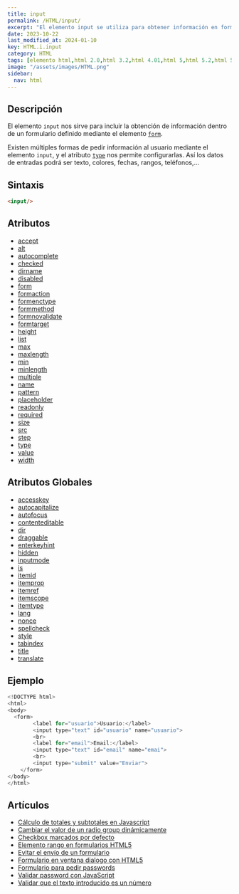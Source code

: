 ```yaml
---
title: input
permalink: /HTML/input/
excerpt: "El elemento input se utiliza para obtener información en formularios HTML. Puede ser de varios tipos, como texto, colores, fechas, etc."
date: 2023-10-22
last_modified_at: 2024-01-10
key: HTML.i.input
category: HTML
tags: [elemento html,html 2.0,html 3.2,html 4.01,html 5,html 5.2,html 5.1,xhtml 1.0,xhtml 1.1]
image: "/assets/images/HTML.png"
sidebar:
  nav: html
---
```


## Descripción


El elemento `input` nos sirve para incluir la obtención de información dentro de un formulario definido mediante el elemento [`form`](https://w3api.com/HTML/form/). 


Existen múltiples formas de pedir información al usuario mediante el elemento `input`, y el atributo [`type`](https://w3api.com/HTML/input/type/) nos permite configurarlas. Así los datos de entradas podrá ser texto, colores, fechas, rangos, teléfonos,…


## Sintaxis


```html
<input/>
```


## Atributos

- [accept](https://www.w3api.com/HTML/input/accept/)
- [alt](https://www.w3api.com/HTML/input/alt/)
- [autocomplete](https://www.w3api.com/HTML/input/autocomplete/)
- [checked](https://www.w3api.com/HTML/input/checked/)
- [dirname](https://www.w3api.com/HTML/input/dirname/)
- [disabled](https://www.w3api.com/HTML/input/disabled/)
- [form](https://www.w3api.com/HTML/input/form/)
- [formaction](https://www.w3api.com/HTML/input/formaction/)
- [formenctype](https://www.w3api.com/HTML/input/formenctype/)
- [formmethod](https://www.w3api.com/HTML/input/formmethod/)
- [formnovalidate](https://www.w3api.com/HTML/input/formnovalidate/)
- [formtarget](https://www.w3api.com/HTML/input/formtarget/)
- [height](https://www.w3api.com/HTML/input/height/)
- [list](https://www.w3api.com/HTML/input/list/)
- [max](https://www.w3api.com/HTML/input/max/)
- [maxlength](https://www.w3api.com/HTML/input/maxlength/)
- [min](https://www.w3api.com/HTML/input/min/)
- [minlength](https://www.w3api.com/HTML/input/minlength/)
- [multiple](https://www.w3api.com/HTML/input/multiple/)
- [name](https://www.w3api.com/HTML/input/name/)
- [pattern](https://www.w3api.com/HTML/input/pattern/)
- [placeholder](https://www.w3api.com/HTML/input/placeholder/)
- [readonly](https://www.w3api.com/HTML/input/readonly/)
- [required](https://www.w3api.com/HTML/input/required/)
- [size](https://www.w3api.com/HTML/input/size/)
- [src](https://www.w3api.com/HTML/input/src/)
- [step](https://www.w3api.com/HTML/input/step/)
- [type](https://www.w3api.com/HTML/input/type/)
- [value](https://www.w3api.com/HTML/input/value/)
- [width](https://www.w3api.com/HTML/input/width/)

## Atributos Globales

- [accesskey](https://www.w3api.com/HTML/accesskey/)
- [autocapitalize](https://www.w3api.com/HTML/autocapitalize/)
- [autofocus](https://www.w3api.com/HTML/autofocus/)
- [contenteditable](https://www.w3api.com/HTML/contenteditable/)
- [dir](https://www.w3api.com/HTML/dir/)
- [draggable](https://www.w3api.com/HTML/draggable/)
- [enterkeyhint](https://www.w3api.com/HTML/enterkeyhint/)
- [hidden](https://www.w3api.com/HTML/hidden/)
- [inputmode](https://www.w3api.com/HTML/inputmode/)
- [is](https://www.w3api.com/HTML/is/)
- [itemid](https://www.w3api.com/HTML/itemid/)
- [itemprop](https://www.w3api.com/HTML/itemprop/)
- [itemref](https://www.w3api.com/HTML/itemref/)
- [itemscope](https://www.w3api.com/HTML/itemscope/)
- [itemtype](https://www.w3api.com/HTML/itemtype/)
- [lang](https://www.w3api.com/HTML/lang/)
- [nonce](https://www.w3api.com/HTML/nonce/)
- [spellcheck](https://www.w3api.com/HTML/spellcheck/)
- [style](https://www.w3api.com/HTML/style/)
- [tabindex](https://www.w3api.com/HTML/tabindex/)
- [title](https://www.w3api.com/HTML/title/)
- [translate](https://www.w3api.com/HTML/translate/)

## Ejemplo


```java
<!DOCTYPE html>
<html>
<body>
  <form>
		<label for="usuario">Usuario:</label>    
		<input type="text" id="usuario" name="usuario">
		<br>
		<label for="email">Email:</label>
		<input type="text" id="email" name="emai">
		<br>
		<input type="submit" value="Enviar">
	</form>
</body>
</html>
```


## Artículos

- [Cálculo de totales y subtotales en Javascript](https://lineadecodigo.com/javascript/calculo-de-totales-y-subtotales-en-javascript/)
- [Cambiar el valor de un radio group dinámicamente](https://lineadecodigo.com/javascript/cambiar-el-valor-de-un-radio-group-dinamicamente/)
- [Checkbox marcados por defecto](https://lineadecodigo.com/html/checkbox-marcados-por-defecto/)
- [Elemento rango en formularios HTML5](https://lineadecodigo.com/html5/elemento-rango-en-formularios-html5/)
- [Evitar el envío de un formulario](https://lineadecodigo.com/dom/evitar-el-envio-de-un-formulario/)
- [Formulario en ventana dialogo con HTML5](https://lineadecodigo.com/html5/formulario-en-ventana-dialogo-con-html5/)
- [Formulario para pedir passwords](https://lineadecodigo.com/html/formulario-para-pedir-passwords/)
- [Validar password con JavaScript](https://lineadecodigo.com/javascript/validar-password-con-javascript/)
- [Validar que el texto introducido es un número](https://lineadecodigo.com/javascript/validar-que-el-texto-introducido-es-un-numero/)
